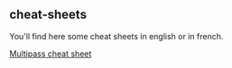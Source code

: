 ## cheat-sheets

You'll find here some cheat sheets in english or in french.

[Multipass cheat sheet](https://github.com/brahimmachkouri/cheat-sheets/blob/main/multipass.md#multipass-cheatsheet---20250526---bm)
